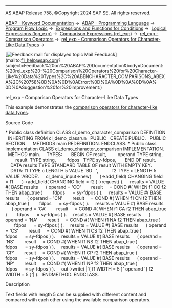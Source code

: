  

* * *

AS ABAP Release 758, ©Copyright 2024 SAP SE. All rights reserved.

[ABAP - Keyword Documentation](https://help.sap.com/doc/abapdocu_758_index_htm/7.58/en-US/abenabap.htm) →  [ABAP - Programming Language](https://help.sap.com/doc/abapdocu_758_index_htm/7.58/en-US/abenabap_reference.htm) →  [Program Flow Logic](https://help.sap.com/doc/abapdocu_758_index_htm/7.58/en-US/abenabap_flow_logic.htm) →  [Expressions and Functions for Conditions](https://help.sap.com/doc/abapdocu_758_index_htm/7.58/en-US/abenlogical_expr_func.htm) →  [Logical Expressions (log\_exp)](https://help.sap.com/doc/abapdocu_758_index_htm/7.58/en-US/abenlogexp.htm) →  [Comparison Expressions (rel\_exp)](https://help.sap.com/doc/abapdocu_758_index_htm/7.58/en-US/abenlogexp_comp.htm) →  [rel\_exp - Comparison Operators](https://help.sap.com/doc/abapdocu_758_index_htm/7.58/en-US/abenlogexp_op.htm) →  [rel\_exp - Comparison Operators for Character-Like Data Types](https://help.sap.com/doc/abapdocu_758_index_htm/7.58/en-US/abenlogexp_strings.htm) → 

 [![](Mail.gif?object=Mail.gif "Feedback mail for displayed topic") Mail Feedback](mailto:f1_help@sap.com?subject=Feedback%20on%20ABAP%20Documentation&body=Document:%20rel_exp%20-%20Comparison%20Operators%20for%20Character-Like%20Data%20Types%2C%20ABENCHARACTER_COMPARISONS_ABEXA%2C%20758%0D%0A%0D%0AError:%0D%0A%0D%0A%0D%0A%
0D%0ASuggestion%20for%20improvement:)

rel\_exp - Comparison Operators for Character-Like Data Types

This example demonstrates the [comparison operators for character-like data types](https://help.sap.com/doc/abapdocu_758_index_htm/7.58/en-US/abenlogexp_strings.htm).

Source Code   

\* Public class definition
CLASS cl\_demo\_character\_comparison DEFINITION
  INHERITING FROM cl\_demo\_classrun
  PUBLIC
  CREATE PUBLIC.
  PUBLIC SECTION.
    METHODS main REDEFINITION.
ENDCLASS.
\* Public class implementation
CLASS cl\_demo\_character\_comparison IMPLEMENTATION.
  METHOD main.
    TYPES:
      BEGIN OF result,
        operand TYPE string,
        result  TYPE string,
        fdpos   TYPE sy-fdpos,
      END OF result.
    DATA results TYPE STANDARD TABLE OF result WITH EMPTY KEY.
    DATA: f1 TYPE c LENGTH 5 VALUE 'BD   ',
          f2 TYPE c LENGTH 5 VALUE 'ABCDE'.
    cl\_demo\_input=>new(
      )->add\_field( CHANGING field = f1
      )->add\_field( CHANGING field = f2 )->request( ).
    results = VALUE #( BASE results
     ( operand = 'CO'
       result     = COND #( WHEN f1 CO f2 THEN abap\_true )
       fdpos      = sy-fdpos ) ).
    results = VALUE #( BASE results
     ( operand = 'CN'
       result     = COND #( WHEN f1 CN f2 THEN abap\_true )
       fdpos      = sy-fdpos ) ).
    results = VALUE #( BASE results
     ( operand = 'CA'
       result     = COND #( WHEN f1 CA f2 THEN abap\_true )
       fdpos      = sy-fdpos ) ).
    results = VALUE #( BASE results
     ( operand = 'NA'
       result     = COND #( WHEN f1 NA f2 THEN abap\_true )
       fdpos      = sy-fdpos ) ).
    results = VALUE #( BASE results
     ( operand = 'CS'
       result     = COND #( WHEN f1 CS f2 THEN abap\_true )
       fdpos      = sy-fdpos ) ).
    results = VALUE #( BASE results
     ( operand = 'NS'
       result     = COND #( WHEN f1 NS f2 THEN abap\_true )
       fdpos      = sy-fdpos ) ).
    results = VALUE #( BASE results
     ( operand = 'CP'
       result     = COND #( WHEN f1 CP f2 THEN abap\_true )
       fdpos      = sy-fdpos ) ).
    results = VALUE #( BASE results
     ( operand = 'NP'
       result     = COND #( WHEN f1 NP f2 THEN abap\_true )
       fdpos      = sy-fdpos ) ).
    out->write( |'{ f1 WIDTH = 5 }' operand '{ f2 WIDTH = 5 }'| ).
  ENDMETHOD.
ENDCLASS.

Description   

Text fields with length 5 can be supplied with different content and compared with each other using the available comparison operators.